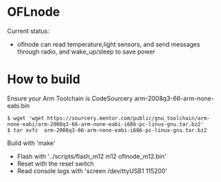 OFLnode
=======

Current status: 

- oflnode can read temperature,light sensors, and send messages through radio, and wake_up/sleep to save power

# How to build

Ensure your Arm Toolchain is CodeSourcery arm-2008q3-66-arm-none-eabi.bin

```
$ wget 'wget https://sourcery.mentor.com/public/gnu_toolchain/arm-none-eabi/arm-2008q3-66-arm-none-eabi-i686-pc-linux-gnu.tar.bz2'
$ tar xvfz  arm-2008q3-66-arm-none-eabi-i686-pc-linux-gnu.tar.bz2
```

Build with 'make'

- Flash with '../scripts/flash_m12 m12 oflnode_m12.bin'
- Reset with the reset switch
- Read console logs with 'screen /dev/ttyUSB1 115200'




